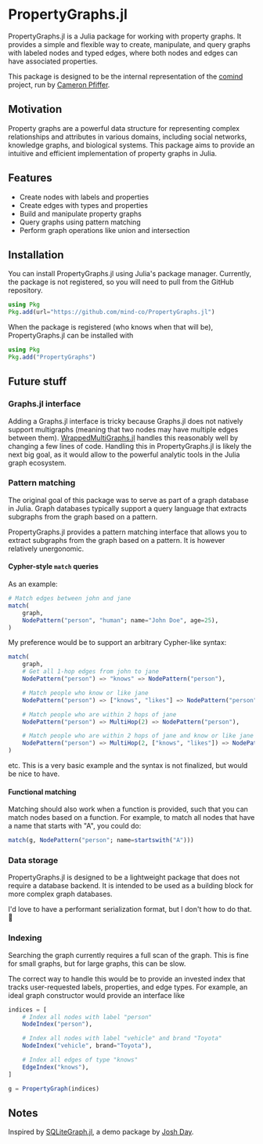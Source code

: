 # PropertyGraphs.jl

PropertyGraphs.jl is a Julia package for working with property graphs. It provides a simple and flexible way to create, manipulate, and query graphs with labeled nodes and typed edges, where both nodes and edges can have associated properties.

This package is designed to be the internal representation of the [comind](https://blog.comind.me) project, run by [Cameron Pfiffer](https://cameron.pfiffer.org).

## Motivation

Property graphs are a powerful data structure for representing complex relationships and attributes in various domains, including social networks, knowledge graphs, and biological systems. This package aims to provide an intuitive and efficient implementation of property graphs in Julia.

## Features

- Create nodes with labels and properties
- Create edges with types and properties
- Build and manipulate property graphs
- Query graphs using pattern matching
- Perform graph operations like union and intersection

## Installation

You can install PropertyGraphs.jl using Julia's package manager. Currently, the package is not registered, so you will need to pull from the GitHub repository.

```julia
using Pkg
Pkg.add(url="https://github.com/mind-co/PropertyGraphs.jl")
```

When the package is registered (who knows when that will be), PropertyGraphs.jl can be installed with

```julia
using Pkg
Pkg.add("PropertyGraphs")
```

## Future stuff

### Graphs.jl interface

Adding a Graphs.jl interface is tricky because Graphs.jl does not natively support multigraphs (meaning that two nodes may have multiple edges between them). [WrappedMultiGraphs.jl](https://github.com/UniStuttgart-IKR/WrappedMultiGraphs.jl) handles this reasonably well by changing a few lines of code. Handling this in PropertyGraphs.jl is likely the next big goal, as it would allow to the powerful analytic tools in the Julia graph ecosystem.

### Pattern matching

The original goal of this package was to serve as part of a graph database in Julia. Graph databases typically support a query language that extracts subgraphs from the graph based on a pattern. 

PropertyGraphs.jl provides a pattern matching interface that allows you to extract subgraphs from the graph based on a pattern. It is however relatively unergonomic.

#### Cypher-style `match` queries

As an example:

```julia
# Match edges between john and jane
match(
    graph,
    NodePattern("person", "human"; name="John Doe", age=25),
)
```

My preference would be to support an arbitrary Cypher-like syntax:

```julia
match(
    graph,
    # Get all 1-hop edges from john to jane
    NodePattern("person") => "knows" => NodePattern("person"),

    # Match people who know or like jane
    NodePattern("person") => ["knows", "likes"] => NodePattern("person"),

    # Match people who are within 2 hops of jane
    NodePattern("person") => MultiHop(2) => NodePattern("person"),

    # Match people who are within 2 hops of jane and know or like jane
    NodePattern("person") => MultiHop(2, ["knows", "likes"]) => NodePattern("person"),
)
```

etc. This is a very basic example and the syntax is not finalized, but would be nice to have.

#### Functional matching

Matching should also work when a function is provided, such that you can match nodes based on a function. For example, to match all nodes that have a name that starts with "A", you could do:

```julia
match(g, NodePattern("person"; name=startswith("A")))
```

### Data storage

PropertyGraphs.jl is designed to be a lightweight package that does not require a database backend. It is intended to be used as a building block for more complex graph databases.

I'd love to have a performant serialization format, but I don't how to do that. :shrug:

### Indexing

Searching the graph currently requires a full scan of the graph. This is fine for small graphs, but for large graphs, this can be slow.

The correct way to handle this would be to provide an invested index that tracks user-requested labels, properties, and edge types. For example, an ideal graph constructor would provide an interface like

```julia
indices = [
    # Index all nodes with label "person"
    NodeIndex("person"),

    # Index all nodes with label "vehicle" and brand "Toyota"
    NodeIndex("vehicle", brand="Toyota"),

    # Index all edges of type "knows"
    EdgeIndex("knows"),
]

g = PropertyGraph(indices)
```

## Notes

Inspired by [SQLiteGraph.jl](https://github.com/JuliaComputing/SQLiteGraph.jl/), a demo package by [Josh Day](https://github.com/joshday).